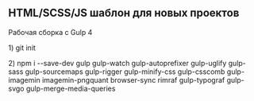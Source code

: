 <h2>HTML/SCSS/JS шаблон для новых проектов</h2>

Рабочая сборка с Gulp 4

<p>1) git init</p>
<p>2) npm i --save-dev gulp gulp-watch gulp-autoprefixer gulp-uglify gulp-sass gulp-sourcemaps gulp-rigger gulp-minify-css gulp-csscomb gulp-imagemin imagemin-pngquant browser-sync rimraf gulp-typograf gulp-svgo gulp-merge-media-queries</p>
